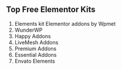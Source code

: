 ## Top Free Elementor Kits
1. Elements kit Elementor addons by Wpmet
2. WunderWP
3. Happy Addons
4. LiveMesh Addons
5. Premium Addons
6. Essential Addons
7. Envato Elements

